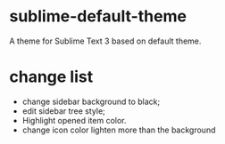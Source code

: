 sublime-default-theme
=====================
A theme for Sublime Text 3 based on default theme.

# change list
- change sidebar background to black;
- edit sidebar tree style;
- Highlight opened item color.
- change icon color lighten more than the background

